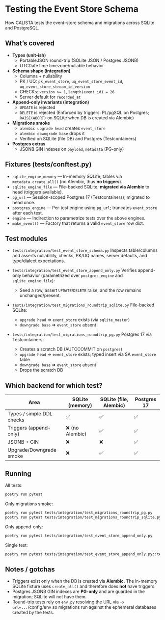 # Testing the Event Store Schema

How CALISTA tests the event-store schema and migrations across SQLite and PostgreSQL.

## What’s covered

- **Types (unit-ish)**
  - PortableJSON round-trip (SQLite JSON / Postgres JSONB)
  - UTCDateTime timezone/nullable behavior
- **Schema shape (integration)**
  - Columns + nullability
  - PK / UQ: `pk_event_store`, `uq_event_store_event_id`, `uq_event_store_stream_id_version`
  - CHECKs: `version >= 1`, `length(event_id) = 26`
  - Server default for `recorded_at`
- **Append-only invariants (integration)**
  - `UPDATE` is rejected
  - `DELETE` is rejected
    (Enforced by triggers: PL/pgSQL on Postgres; `RAISE(ABORT)` on SQLite when DB is created via Alembic)
- **Migrations smoke**
  - `alembic upgrade head` creates `event_store`
  - `alembic downgrade base` drops it
  - Verified on SQLite (file DB) and Postgres (Testcontainers)
- **Postgres extras**
  - JSONB GIN indexes on `payload`, `metadata` (PG-only)

## Fixtures (tests/conftest.py)

- `sqlite_engine_memory` — In-memory SQLite; tables via `metadata.create_all()` (no Alembic, thus **no triggers**).
- `sqlite_engine_file` — File-backed SQLite; **migrated via Alembic** to head (triggers available).
- `pg_url` — Session-scoped Postgres 17 (Testcontainers); migrated to head once.
- `postgres_engine` — Per-test engine using `pg_url`; truncates `event_store` after each test.
- `engine` — Indirection to parametrize tests over the above engines.
- `make_event()` — Factory that returns a valid `event_store` row dict.

## Test modules

- `tests/integration/test_event_store_schema.py`
  Inspects table/columns and asserts nullability, checks, PK/UQ names, server defaults, and type/dialect expectations.

- `tests/integration/test_event_store_append_only.py`
  Verifies append-only behavior (parametrized over `postgres_engine` and `sqlite_engine_file`):

  - Seed a row, assert `UPDATE`/`DELETE` raise, and the row remains unchanged/present.

- `tests/integration/test_migrations_roundtrip_sqlite.py`
  File-backed SQLite:

  - `upgrade head` ⇒ `event_store` exists (via `sqlite_master`)
  - `downgrade base` ⇒ `event_store` absent

- `tests/integration/test_migrations_roundtrip_pg.py`
  Postgres 17 via Testcontainers:
  - Creates a scratch DB (AUTOCOMMIT on `postgres`)
  - `upgrade head` ⇒ `event_store` exists; typed insert via SA `event_store` table
  - `downgrade base` ⇒ `event_store` absent
  - Drops the scratch DB

## Which backend for which test?

| Area                      | SQLite (memory) | SQLite (file, Alembic) | Postgres 17 |
| ------------------------- | --------------- | ---------------------- | ----------- |
| Types / simple DDL checks | ✅              | ✅                     | ✅          |
| Triggers (append-only)    | ❌ (no Alembic) | ✅                     | ✅          |
| JSONB + GIN               | ❌              | ❌                     | ✅          |
| Upgrade/Downgrade smoke   | ❌              | ✅                     | ✅          |

## Running

All tests:

```bash
poetry run pytest
```

Only migrations smoke:

```bash
poetry run pytest tests/integration/test_migrations_roundtrip_pg.py
poetry run pytest tests/integration/test_migrations_roundtrip_sqlite.py
```

Only append-only:

```bash
poetry run pytest tests/integration/test_event_store_append_only.py
```

Single test:

```bash
poetry run pytest tests/integration/test_event_store_append_only.py::test_update_is_blocked
```

## Notes / gotchas

- Triggers exist only when the DB is created via **Alembic**. The in-memory SQLite fixture uses `create_all()` and therefore does **not** have triggers.
- Postgres JSONB GIN indexes are **PG-only** and are guarded in the migration; SQLite will not have them.
- Round-trip tests rely on `env.py` resolving the URL via `-x url=...`/config/env so migrations run against the ephemeral databases created by the tests.
